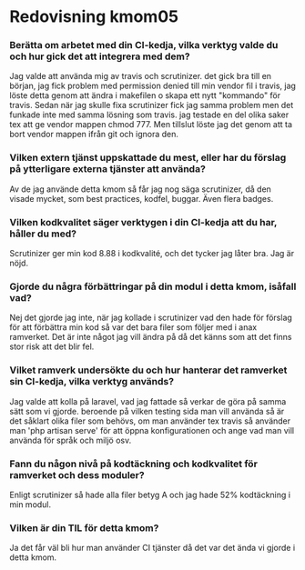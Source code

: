 ---
---
Redovisning kmom05
=========================

### Berätta om arbetet med din CI-kedja, vilka verktyg valde du och hur gick det att integrera med dem?

Jag valde att använda mig av travis och scrutinizer. det gick bra till en början, jag fick problem med permission denied till min vendor fil i travis, jag löste detta genom att ändra i makefilen o skapa ett nytt "kommando" för travis. Sedan när jag skulle fixa scrutinizer fick jag samma problem men det funkade inte med samma lösning som travis. jag testade en del olika saker tex att ge vendor mappen chmod 777. Men tillslut löste jag det genom att ta bort vendor mappen ifrån git och ignora den.

### Vilken extern tjänst uppskattade du mest, eller har du förslag på ytterligare externa tjänster att använda?

Av de jag använde detta kmom så får jag nog säga scrutinizer, då den visade mycket, som best practices, kodfel, buggar. Även flera badges.

### Vilken kodkvalitet säger verktygen i din CI-kedja att du har, håller du med?

Scrutinizer ger min kod 8.88 i kodkvalité, och det tycker jag låter bra. Jag är nöjd.

### Gjorde du några förbättringar på din modul i detta kmom, isåfall vad?

Nej det gjorde jag inte, när jag kollade i scrutinizer vad den hade för förslag för att förbättra min kod så var det bara filer som följer med i anax ramverket. Det är inte något jag vill ändra på då det känns som att det finns stor risk att det blir fel.

### Vilket ramverk undersökte du och hur hanterar det ramverket sin CI-kedja, vilka verktyg används?

Jag valde att kolla på laravel, vad jag fattade så verkar de göra på samma sätt som vi gjorde. beroende på vilken testing sida man vill använda så är det såklart olika filer som behövs, om man använder tex travis så använder man 'php artisan serve' för att öppna konfigurationen och ange vad man vill använda för språk och miljö osv.

### Fann du någon nivå på kodtäckning och kodkvalitet för ramverket och dess moduler?

Enligt scrutinizer så hade alla filer betyg A och jag hade 52% kodtäckning i min modul.

### Vilken är din TIL för detta kmom?

Ja det får väl bli hur man använder CI tjänster då det var det ända vi gjorde i detta kmom.
